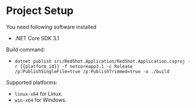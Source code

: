 Project Setup
=============

You need following software installed

- .NET Core SDK 3.1

Build command:

- `dotnet publish src/RedShot.Application/RedShot.Application.csproj -r {{platform_id}} -f netcoreapp3.1 -c Release /p:PublishSingleFile=true /p:PublishTrimmed=true -o ./build`

Supported platforms:

- `linux-x64` for Linux.
- `win-x64` for Windows.
